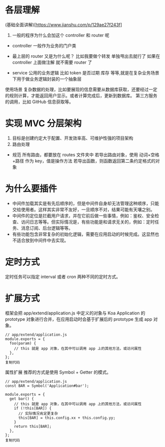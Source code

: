 # 各层理解

(基础全面讲解)[https://www.jianshu.com/p/129ae27f243f]

1. 一般的程序为什么会加这个 controller 和 router 呢

- controller 一般作为业务的门户类
- 最上层的 router 又是为什么呢？ 比如我要做个转发 单独甩出去就行了 如果在 controller 上面做注解 就不需要 router 了

- service 公用的业务逻辑 比如 token 是否过期 库存 等等,就是在复杂业务场景下用于做业务逻辑封装的一个抽象层

使用场景
复杂数据的处理，比如要展现的信息需要从数据库获取，还要经过一定的规则计算，才能返回用户显示。或者计算完成后，更新到数据库。
第三方服务的调用，比如 GitHub 信息获取等。

# 实现 MVC 分层架构

1. 目标是创建约定大于配置、开发效率高、可维护性强的项目架构
2. 路由处理

- 规范
  所有路由，都要放在 routes 文件夹中
  若导出路由对象，使用 动词+空格+路径 作为 key，值是操作方法
  若导出函数，则函数返回第二条约定格式的对象

# 为什么要插件

- 中间件加载其实是有先后顺序的，但是中间件自身却无法管理这种顺序，只能交给使用者。这样其实非常不友好，一旦顺序不对，结果可能有天壤之别。
- 中间件的定位是拦截用户请求，并在它前后做一些事情，例如：鉴权、安全检查、访问日志等等。但实际情况是，有些功能是和请求无关的，例如：定时任务、消息订阅、后台逻辑等等。
- 有些功能包含非常复杂的初始化逻辑，需要在应用启动的时候完成。这显然也不适合放到中间件中去实现。

# 定时方式

定时任务可以指定 interval 或者 cron 两种不同的定时方式。

# 扩展方式

框架会把 app/extend/application.js 中定义的对象与 Koa Application 的 prototype 对象进行合并，在应用启动时会基于扩展后的 prototype 生成 app 对象。

```
// app/extend/application.js
module.exports = {
  foo(param) {
    // this 就是 app 对象，在其中可以调用 app 上的其他方法，或访问属性
  },
};
复制代码
```

属性扩展 推荐的方式是使用 Symbol + Getter 的模式。

```
// app/extend/application.js
const BAR = Symbol('Application#bar');

module.exports = {
  get bar() {
    // this 就是 app 对象，在其中可以调用 app 上的其他方法，或访问属性
    if (!this[BAR]) {
      // 实际情况肯定更复杂
      this[BAR] = this.config.xx + this.config.yy;
    }
    return this[BAR];
  },
};
复制代码
```
